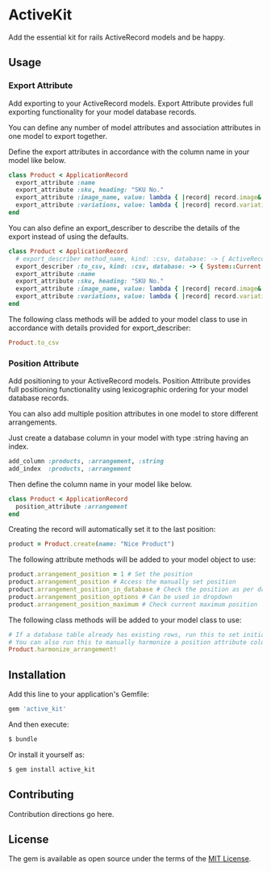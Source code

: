 # ActiveKit
Add the essential kit for rails ActiveRecord models and be happy.

## Usage

### Export Attribute

Add exporting to your ActiveRecord models.
Export Attribute provides full exporting functionality for your model database records.

You can define any number of model attributes and association attributes in one model to export together.

Define the export attributes in accordance with the column name in your model like below.
```ruby
class Product < ApplicationRecord
  export_attribute :name
  export_attribute :sku, heading: "SKU No."
  export_attribute :image_name, value: lambda { |record| record.image&.name }, includes: :image
  export_attribute :variations, value: lambda { |record| record.variations }, includes: :variations, attributes: [:name, :price, discount_value: { heading: "Discount" }]
end
```

You can also define an export_describer to describe the details of the export instead of using the defaults.
```ruby
class Product < ApplicationRecord
  # export_describer method_name, kind: :csv, database: -> { ActiveRecord::Base.connection_db_config.database.to_sym }
  export_describer :to_csv, kind: :csv, database: -> { System::Current.tenant.database.to_sym }
  export_attribute :name
  export_attribute :sku, heading: "SKU No."
  export_attribute :image_name, value: lambda { |record| record.image&.name }, includes: :image
  export_attribute :variations, value: lambda { |record| record.variations }, includes: :variations, attributes: [:name, :price, discount_value: { heading: "Discount" }]
end
```

The following class methods will be added to your model class to use in accordance with details provided for export_describer:
```ruby
Product.to_csv
```

### Position Attribute

Add positioning to your ActiveRecord models.
Position Attribute provides full positioning functionality using lexicographic ordering for your model database records.

You can also add multiple position attributes in one model to store different arrangements.

Just create a database column in your model with type :string having an index.
```ruby
add_column :products, :arrangement, :string
add_index  :products, :arrangement
```

Then define the column name in your model like below.
```ruby
class Product < ApplicationRecord
  position_attribute :arrangement
end
```

Creating the record will automatically set it to the last position:
```ruby
product = Product.create(name: "Nice Product")
```

The following attribute methods will be added to your model object to use:
```ruby
product.arrangement_position = 1 # Set the position
product.arrangement_position # Access the manually set position
product.arrangement_position_in_database # Check the position as per database
product.arrangement_position_options # Can be used in dropdown
product.arrangement_position_maximum # Check current maximum position
```

The following class methods will be added to your model class to use:
```ruby
# If a database table already has existing rows, run this to set initial values.
# You can also run this to manually harmonize a position attribute column.
Product.harmonize_arrangement!
```

## Installation
Add this line to your application's Gemfile:

```ruby
gem 'active_kit'
```

And then execute:
```bash
$ bundle
```

Or install it yourself as:
```bash
$ gem install active_kit
```

## Contributing
Contribution directions go here.

## License
The gem is available as open source under the terms of the [MIT License](https://opensource.org/licenses/MIT).
